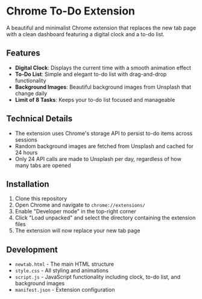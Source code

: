 # Chrome To-Do Extension

A beautiful and minimalist Chrome extension that replaces the new tab page with a clean dashboard featuring a digital clock and a to-do list.

## Features

- **Digital Clock**: Displays the current time with a smooth animation effect
- **To-Do List**: Simple and elegant to-do list with drag-and-drop functionality
- **Background Images**: Beautiful background images from Unsplash that change daily
- **Limit of 8 Tasks**: Keeps your to-do list focused and manageable

## Technical Details

- The extension uses Chrome's storage API to persist to-do items across sessions
- Random background images are fetched from Unsplash and cached for 24 hours
- Only 24 API calls are made to Unsplash per day, regardless of how many tabs are opened

## Installation

1. Clone this repository
2. Open Chrome and navigate to `chrome://extensions/`
3. Enable "Developer mode" in the top-right corner
4. Click "Load unpacked" and select the directory containing the extension files
5. The extension will now replace your new tab page

## Development

- `newtab.html` - The main HTML structure
- `style.css` - All styling and animations
- `script.js` - JavaScript functionality including clock, to-do list, and background images
- `manifest.json` - Extension configuration 